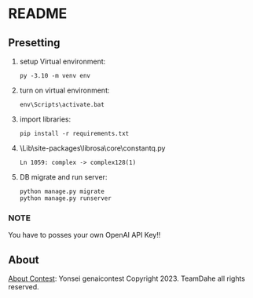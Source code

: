 # README
## Presetting
1. setup Virtual environment:
    ```
    py -3.10 -m venv env
2. turn on virtual environment:
    ```
    env\Scripts\activate.bat
4. import libraries:
    ```
    pip install -r requirements.txt
5. \Lib\site-packages\librosa\core\constantq.py
    ```
    Ln 1059: complex -> complex128(1)
5. DB migrate and run server:
    ```
    python manage.py migrate
    python manage.py runserver
### **NOTE**
You have to posses your own OpenAI API Key!!
## About
[About Contest](https://sites.google.com/yonsei.ac.kr/genaicontest): Yonsei genaicontest
Copyright 2023. TeamDahe all rights reserved.
